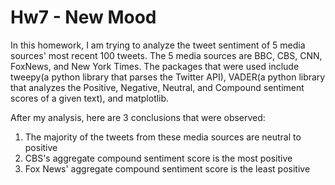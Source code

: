 # Hw7 - New Mood

In this homework, I am trying to analyze the tweet sentiment of 5 media sources' most recent 100 tweets. The 5 media sources are BBC, CBS, CNN, FoxNews, and New York Times. The packages that were used include tweepy(a python library that parses the Twitter API), VADER(a python library that analyzes the Positive, Negative, Neutral, and Compound sentiment scores of a given text), and matplotlib. 

After my analysis, here are 3 conclusions that were observed:
1. The majority of the tweets from these media sources are neutral to positive
2. CBS's aggregate compound sentiment score is the most positive 
3. Fox News' aggregate compound sentiment score is the least positive
